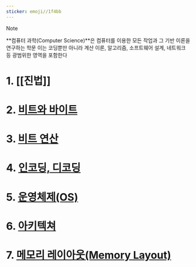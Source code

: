 ```yaml
---
sticker: emoji//1f4bb
---
```

> [!NOTE]
> **컴퓨터 과학(Computer Science)**은 컴퓨터를 이용한 모든 작업과 그 기반 이론을 연구하는 학문
> 이는 코딩뿐만 아니라 계산 이론, 알고리즘, 소프트웨어 설계, 네트워크 등 광범위한 영역을 포함한다

# 1. [[진법]]

# 2. [비트와 바이트](bit_byte.md)

# 3. [비트 연산](bit_operation.md)

# 4. [인코딩, 디코딩](Encoding_Decoding.md)

# 5. [운영체제(OS)](Operating_System.md)

# 6. [아키텍쳐](Architecture.md)

# 7. [메모리 레이아웃(Memory Layout)](MemoryLayout.md)

